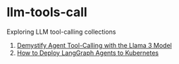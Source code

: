 # llm-tools-call
Exploring LLM tool-calling collections

1. [Demystify Agent Tool-Calling with the Llama 3 Model](https://medium.com/@yuxiaojian/demystify-agent-tool-calling-with-the-llama-3-model-b79b2db1655f)
2. [How to Deploy LangGraph Agents to Kubernetes](https://medium.com/@yuxiaojian/how-to-deploy-langgraph-agents-to-kubernetes-b3216d0cc961) 
